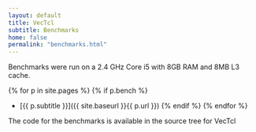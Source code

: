 ```yaml
---
layout: default
title: VecTcl
subtitle: Benchmarks
home: false
permalink: "benchmarks.html"
---
```


Benchmarks were run on a 2.4 GHz Core i5 with 8GB RAM and 8MB L3 cache.

{% for p in site.pages %} {% if p.bench %}
* [{{ p.subtitle }}]({{ site.baseurl }}{{ p.url }}) {% endif %} {% endfor %}

The code for the benchmarks is available in the source tree for VecTcl

